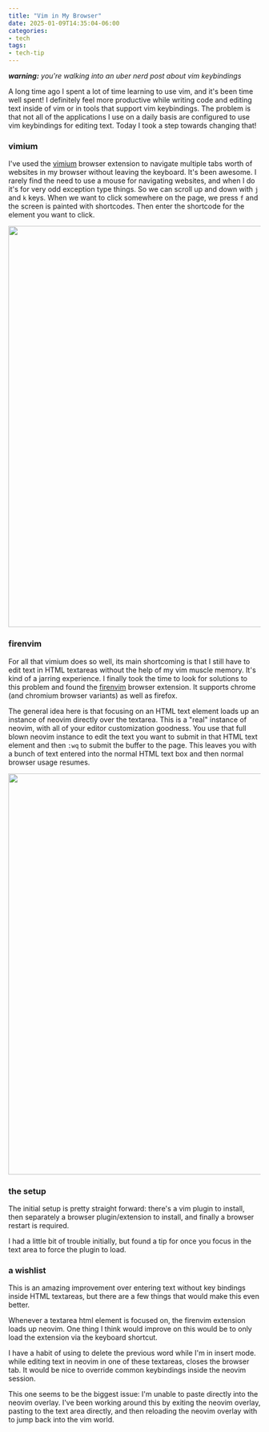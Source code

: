 ```yaml
---
title: "Vim in My Browser"
date: 2025-01-09T14:35:04-06:00
categories:
- tech
tags:
- tech-tip
---
```


_**warning:** you're walking into an uber nerd post about vim keybindings_

A long time ago I spent a lot of time learning to use vim, and it's been time well spent!  I definitely feel more productive while writing code and editing text inside of vim or in tools that support vim keybindings.  The problem is that not all of the applications I use on a daily basis are configured to use vim keybindings for editing text.  Today I took a step towards changing that!

### vimium

I've used the [vimium](https://github.com/philc/vimium) browser extension to navigate multiple tabs worth of websites in my browser without leaving the keyboard.  It's been awesome.  I rarely find the need to use a mouse for navigating websites, and when I do it's for very odd exception type things.  So we can scroll up and down with `j` and `k` keys. When we want to click somewhere on the page, we press `f` and the screen is painted with shortcodes.  Then enter the shortcode for the element you want to click.

<img src="/images/screenshot-2025-01-09-18:52:33.png" alt="" width="800" />

### firenvim

For all that vimium does so well, its main shortcoming is that I still have to edit text in HTML textareas without the help of my vim muscle memory.  It's kind of a jarring experience.  I finally took the time to look for solutions to this problem and found the [firenvim](https://github.com/glacambre/firenvim) browser extension.  It supports chrome (and chromium browser variants) as well as firefox.

The general idea here is that focusing on an HTML text element loads up an instance of neovim directly over the textarea.  This is a "real" instance of neovim, with all of your editor customization goodness.  You use that full blown neovim instance to edit the text you want to submit in that HTML text element and then `:wq` to submit the buffer to the page.  This leaves you with a bunch of text entered into the normal HTML text box and then normal browser usage resumes.

<img src="/images/screenshot-2025-01-09-18:48:08.png" alt="" width="800" />


### the setup

The initial setup is pretty straight forward: there's a vim plugin to install, then separately a browser plugin/extension to install, and finally a browser restart is required.

I had a little bit of trouble initially, but found a tip for <C-e> once you focus in the text area to force the plugin to load.


### a wishlist

This is an amazing improvement over entering text without key bindings inside HTML textareas, but there are a few things that would make this even better.

Whenever a textarea html element is focused on, the firenvim extension loads up neovim.  One thing I think would improve on this would be to only load the extension via the <C-e> keyboard shortcut.

I have a habit of using <C-w> to delete the previous word while I'm in insert mode.  <C-w> while editing text in neovim in one of these textareas, closes the browser tab.  It would be nice to override common keybindings inside the neovim session.

This one seems to be the biggest issue: I'm unable to paste directly into the neovim overlay.  I've been working around this by exiting the neovim overlay, pasting to the text area directly, and then reloading the neovim overlay with <C-e> to jump back into the vim world.
